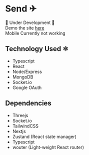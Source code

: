 # Send ✈

🚧 Under Development 🚧 <br/>
Demo the site [here](https://send-messaging-app.herokuapp.com/)<br/>
Mobile Currently not working

## Technology Used ⚛

- Typescript
- React
- Node/Express
- MongoDB
- Socket.io
- Google OAuth

## Dependencies

- Threejs
- Socket.io
- TailwindCSS
- Nextjs
- Zustand (React state manager)
- Typescript
- wouter (Light-weight React router)

